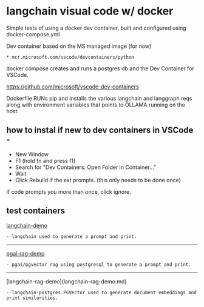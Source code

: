 # langchain visual code w/ docker

Simple tests of using a docker dev container, built and configured using docker-compose.yml

Dev container based on the MS managed image (for now)

	* mcr.microsoft.com/vscode/devcontainers/python

docker compose creates and runs a postgres db and the Dev Container for VSCode.

https://github.com/microsoft/vscode-dev-containers

Dockerfile RUNs pip and installs the various langchain and langgraph reqs along with environment variables that points to OLLAMA running on the host.

## how to instal if new to dev containers in VSCode -

* New Window
* F1 (hold fn and press f1)
* Search for "Dev Containers: Open Folder in Container..."
* Wait
* Click Rebuild if the ext prompts.  (this only needs to be done once)

If code prompts you more than once, click ignore.

## test containers

[langchain-demo](langchain-demo.md) 
	
	- langchain used to generate a prompt and print.

<hr />

[pgai-rag-demo](pgai-rag-demo.md)

	- pgai/pgvector rag using postgresql to generate a prompt and print. 

<hr />
[langchain-rag-demo](langchain-rag-demo.md)

	- langchain-postgres.PGVector used to generate document embeddings and print similarities.
